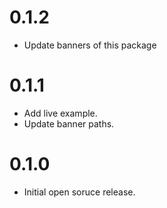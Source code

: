 # 0.1.2

- Update banners of this package

# 0.1.1

- Add live example.
- Update banner paths.

# 0.1.0

- Initial open soruce release.
